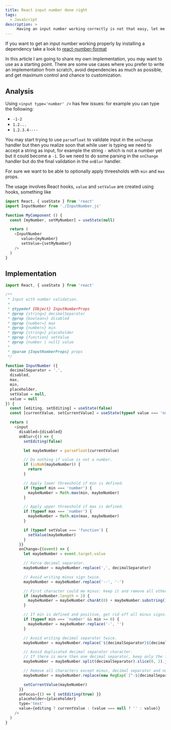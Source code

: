 ```yaml
---
title: React input number done right
tags:
  - JavaScript
description: >
     Having an input number working correctly is not that easy, let me share my implementation.
---
```


<div class="paper info">If you want to get an input number working properly by installing a dependency take a look to <a target="_blank" href="https://github.com/s-yadav/react-number-format">react-number-format</a></div>

In this article I am going to share my own implementation, you may want to use as a starting point.
There are some use cases where you prefer to write an implementation from scratch, avoid dependencies as much as possible, and get maximum control and chance to customization.

## Analysis

Using `<input type='number' />` has few issues: for example you can type the following:

* `-1-2`
* `1.2...`
* `1.2.3.4----`

You may start trying to use `parseFloat` to validate input in the `onChange` handler but then you realize soon that while user is typing we need to accept a string as input, for example the string `-` which is not a number yet but it could become a `-1`.
So we need to do some parsing in the `onChange` handler but do the final validation in the `onBlur` handler.

For sure we want to be able to optionally apply threesholds with `min` and `max` props.

The usage involves React hooks, `value` and `setValue` are created using hooks, something like

```javascript
import React, { useState } from 'react'
import InputNumber from './InputNumber.js'

function MyComponent () {
  const [myNumber, setMyNumber] = useState(null)

  return (
    <InputNumber
       value={myNumber}
       setValue={setMyNumber}
    />
  )
}
```

## Implementation

```javascript
import React, { useState } from 'react'

/**
 * Input with number validation.
 *
 * @typedef {Object} InputNumberProps
 * @prop {string=} decimalSeparator
 * @prop {boolean=} disabled
 * @prop {number=} max
 * @prop {number=} min
 * @prop {string=} placeholder
 * @prop {function} setValue
 * @prop {number | null} value
 *
 * @param {InputNumberProps} props
 */

function InputNumber ({
  decimalSeparator = '.',
  disabled,
  max,
  min,
  placeholder,
  setValue = null,
  value = null
}) {
  const [editing, setEditing] = useState(false)
  const [currentValue, setCurrentValue] = useState(typeof value === 'number' ? String(value) : '')

  return (
    <input
      disabled={disabled}
      onBlur={() => {
        setEditing(false)

        let maybeNumber = parseFloat(currentValue)

        // Do nothing if value is not a number.
        if (isNaN(maybeNumber)) {
          return
        }

        // Apply lower threeshold if min is defined.
        if (typeof min === 'number') {
          maybeNumber = Math.max(min, maybeNumber)
        }

        // Apply upper threeshold if max is defined.
        if (typeof max === 'number') {
          maybeNumber = Math.min(max, maybeNumber)
        }

        if (typeof setValue === 'function') {
          setValue(maybeNumber)
        }
      }}
      onChange={(event) => {
        let maybeNumber = event.target.value

        // Force decimal separator.
        maybeNumber = maybeNumber.replace(',', decimalSeparator)

        // Avoid writing minus sign twice.
        maybeNumber = maybeNumber.replace('--', '-')

        // First character could me minus: keep it and remove all other minus signs.
        if (maybeNumber.length > 2) {
          maybeNumber = maybeNumber.charAt(0) + maybeNumber.substring(1).replace('-', '')
        }

        // If min is defined and positive, get rid off all minus signs.
        if (typeof min === 'number' && min >= 0) {
          maybeNumber = maybeNumber.replace('-', '')
        }

        // Avoid writing decimal separator twice.
        maybeNumber = maybeNumber.replace(`${decimalSeparator}${decimalSeparator}`, decimalSeparator)

        // Avoid duplicated decimal separator character.
        // If there is more then one decimal separator, keep only the first two parts.
        maybeNumber = maybeNumber.split(decimalSeparator).slice(0, 2).join(decimalSeparator)

        // Remove all characters except minus, decimal separator and numbers.
        maybeNumber = maybeNumber.replace(new RegExp(`[^-${decimalSeparator}\\d]`), '')

        setCurrentValue(maybeNumber)
      }}
      onFocus={() => { setEditing(true) }}
      placeholder={placeholder}
      type='text'
      value={editing ? currentValue : (value === null ? '' : value)}
    />
  )
}

```

